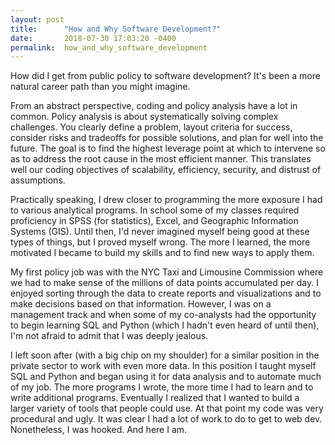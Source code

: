 ```yaml
---
layout: post
title:      "How and Why Software Development?"
date:       2018-07-30 17:03:20 -0400
permalink:  how_and_why_software_development
---
```


How did I get from public policy to software development? It's been a more natural career path than you might imagine.

From an abstract perspective, coding and policy analysis have a lot in common. Policy analysis is about systematically solving complex challenges. You clearly define a problem, layout criteria for success, consider risks and tradeoffs for possible solutions, and plan for well into the future. The goal is to find the highest leverage point at which to intervene so as to address the root cause in the most efficient manner. This translates well our coding objectives of scalability, efficiency, security, and distrust of assumptions.

Practically speaking, I drew closer to programming the more exposure I had to various analytical programs. In school some of my classes required proficiency in SPSS (for statistics), Excel, and Geographic Information Systems (GIS). Until then, I'd never imagined myself being good at these types of things, but I proved myself wrong. The more I learned, the more motivated I became to build my skills and to find new ways to apply them. 

My first policy job was with the NYC Taxi and Limousine Commission where we had to make sense of the millions of data points accumulated per day. I enjoyed sorting through the data to create reports and visualizations and to make decisions based on that information. However, I was on a management track and when some of my co-analysts had the opportunity to begin learning SQL and Python (which I hadn't even heard of until then), I'm not afraid to admit that I was deeply jealous. 

I left soon after (with a big chip on my shoulder) for a similar position in the private sector to work with even more data. In this position I taught myself SQL and Python and began using it for data analysis and to automate much of my job. The more programs I wrote, the more time I had to learn and to write additional programs. Eventually I realized that I wanted to build a larger variety of tools that people could use.  At that point my code was very procedural and ugly. It was clear I had a lot of work to do to get to web dev. Nonetheless, I was hooked. And here I am.







